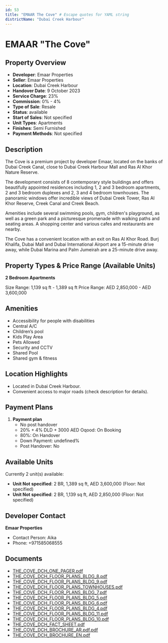 ```yaml
---
id: 53
title: "EMAAR The Cove" # Escape quotes for YAML string
districtName: "Dubai Creek Harbour"
---
```


# EMAAR "The Cove"

## Property Overview
- **Developer**: Emaar Properties
- **Seller**: Emaar Properties
- **Location**: Dubai Creek Harbour
- **Handover Date**: 9 October 2023
- **Service Charge**: 23%
- **Commission**: 0% - 4%
- **Type of Sale**: Resale
- **Status**: available
- **Start of Sales**: Not specified
- **Unit Types**: Apartments
- **Finishes**: Semi Furnished
- **Payment Methods**: Not specified

## Description
The Cove is a premium project by developer Emaar, located on the banks of Dubai Creek Canal, close to Dubai Creek Harbour Mall and Ras Al Khor Nature Reserve. 

 The development consists of 8 contemporary style buildings and offers beautifully appointed residences including 1, 2 and 3 bedroom apartments, 2 and 3 bedroom duplexes and 2, 3 and 4 bedroom townhouses. The panoramic windows offer incredible views of Dubai Creek Tower, Ras Al Khor Reserve, Creek Canal and Creek Beach.

 Amenities include several swimming pools, gym, children's playground, as well as a green park and a picturesque promenade with walking paths and seating areas. A shopping center and various cafes and restaurants are nearby.

 The Cove has a convenient location with an exit on Ras Al Khor Road. Burj Khalifa, Dubai Mall and Dubai International Airport are a 15-minute drive away, while Dubai Marina and Palm Jumeirah are a 25-minute drive away.

## Property Types & Price Range (Available Units)
**2 Bedroom Apartments**

Size Range: 1,139 sq ft - 1,389 sq ft
Price Range: AED 2,850,000 - AED 3,600,000

## Amenities
- Accessibility for people with disabilities
- Central A/C
- Children’s pool
- Kids Play Area
- Pets Allowed
- Security and CCTV
- Shared Pool
- Shared gym & fitness

## Location Highlights
- Located in Dubai Creek Harbour.
- Convenient access to major roads (check description for details).

## Payment Plans
1. **Payment plan**
   - No post handover
   - 20% + 4% DLD + 3000 AED Oqood: On Booking
   - 80%: On Handover
   - Down Payment: undefined%
   - Post Handover: No

## Available Units
Currently 2 unit(s) available:
- **Unit Not specified**: 2 BR, 1,389 sq ft, AED 3,600,000 (Floor: Not specified)
- **Unit Not specified**: 2 BR, 1,139 sq ft, AED 2,850,000 (Floor: Not specified)

## Developer Contact
**Emaar Properties**
- Contact Person: Aika
- Phone: +971585068555

## Documents
- [THE_COVE_DCH_ONE_PAGER.pdf](https://cdn.geniemap.net/2024/11/28/EXkx4ukAF6NdKh5yNXypeGIwMmN3FJn0OoIj2QTH.pdf)
- [THE_COVE_DCH_FLOOR_PLANS_BLDG_8.pdf](https://cdn.geniemap.net/2024/11/28/V26apC9uCOtuEhrwafRBN3o2Ja9VsBoJ54YmTvWW.pdf)
- [THE_COVE_DCH_FLOOR_PLANS_BLDG_9.pdf](https://cdn.geniemap.net/2024/11/28/W1I6n0n5z6vhnDMJL9FzEQoA3pCP6TURRgJZ5QQY.pdf)
- [THE_COVE_DCH_FLOOR_PLANS_TOWNHOUSES.pdf](https://cdn.geniemap.net/2024/11/28/cSNpl0kWLsFv1H6CY5bWtqkd8DGYtfLpIkl5LUof.pdf)
- [THE_COVE_DCH_FLOOR_PLANS_BLDG_7.pdf](https://cdn.geniemap.net/2024/11/28/yzUWj9bspQpe6YSU5ybL3XzwRsYi6Zv45lql40zB.pdf)
- [THE_COVE_DCH_FLOOR_PLANS_BLDG_5.pdf](https://cdn.geniemap.net/2024/11/28/bssmNg2AoZwzYXeKso82czoPqoxFWERfBLBpRU4c.pdf)
- [THE_COVE_DCH_FLOOR_PLANS_BLDG_6.pdf](https://cdn.geniemap.net/2024/11/28/6m6491Zli1ni7DOcS9Eqr9qeQ8CnKANLwyoFP9DI.pdf)
- [THE_COVE_DCH_FLOOR_PLANS_BLDG_4.pdf](https://cdn.geniemap.net/2024/11/28/itcGyMFe3hl2zNh26y16nDHVwmN0SNVn699qUGXD.pdf)
- [THE_COVE_DCH_FLOOR_PLANS_BLDG_11.pdf](https://cdn.geniemap.net/2024/11/28/AlP0RwfQ04Guuov8gReEtpgL3fTwQujmMpbJTO3e.pdf)
- [THE_COVE_DCH_FLOOR_PLANS_BLDG_10.pdf](https://cdn.geniemap.net/2024/11/28/LRhmHl7QuovhIJG0gQS9DjDjUtGf59i31Gac2WOx.pdf)
- [THE_COVE_DCH_FACT_SHEET.pdf](https://cdn.geniemap.net/2024/11/28/5a3wG5eFeoyaH57VkP3sSCZLGPpOjD2UTf5AWHiu.pdf)
- [THE_COVE_DCH_BROCHURE_AR.pdf.pdf](https://cdn.geniemap.net/2024/11/28/WbelTbKmglObZw3uyAET5d8iiLCuaYpN4AayMoBp.pdf)
- [THE_COVE_DCH_BROCHURE_EN.pdf](https://cdn.geniemap.net/2024/11/28/n9mbkHAMbCIv5Qwv7usjcibDoe6x92caPvYfKfWr.pdf)
